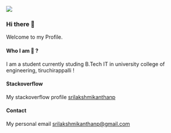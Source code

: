 ![](https://komarev.com/ghpvc/?username=srilakshmikanthanp)
### Hi there 👋
<!--
**srilakshmikanthanp/srilakshmikanthanp** is a ✨ _special_ ✨ repository because its `README.md` (this file) appears on your GitHub profile.

Here are some ideas to get you started:

- 🔭 I’m currently working on ...
- 🌱 I’m currently learning ...
- 👯 I’m looking to collaborate on ...
- 🤔 I’m looking for help with ...
- 💬 Ask me about ...
- 📫 How to reach me: ...
- 😄 Pronouns: ...
- ⚡ Fun fact: ...
-->

Welcome to my Profile.

#### Who I am 🤔 ?

I am a student currently studing B.Tech IT in university college of engineering, tiruchirappalli !

#### Stackoverflow

My stackoverflow profile [srilakshmikanthanp](https://stackoverflow.com/users/12473258/srilakshmikanthanp?tab=profile)

#### Contact

My personal email srilakshmikanthanp@gmail.com
